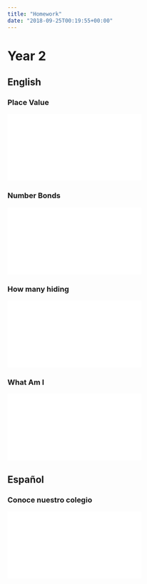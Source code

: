 ```yaml
---
title: "Homework"
date: "2018-09-25T00:19:55+00:00"
---
```


# Year 2

## English

### Place Value

[![](/docs/placeValue.pdf)](/docs/placeValue.pdf)

### Number Bonds

[![](/docs/numberBonds.pdf)](/docs/numberBonds.pdf)

### How many hiding

[![](/docs/howManyHiding.pdf)](/docs/howManyHiding.pdf)

### What Am I

[![](/docs/whatAmI.pdf)](/docs/whatAmI.pdf)

## Español

### Conoce nuestro colegio

[![](/docs/conoceNuestroColegio.pdf)](/docs/conoceNuestroColegio.pdf)